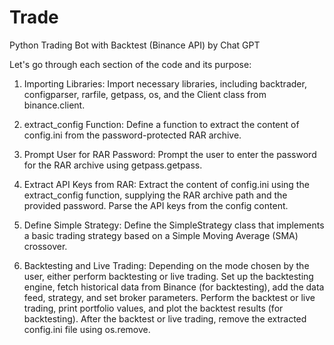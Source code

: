 # Trade
Python Trading Bot with Backtest (Binance API) by Chat GPT

Let's go through each section of the code and its purpose:

1. Importing Libraries: Import necessary libraries, including backtrader, configparser, rarfile, getpass, os, and the Client class from binance.client.

2. extract_config Function: Define a function to extract the content of config.ini from the password-protected RAR archive.

3. Prompt User for RAR Password: Prompt the user to enter the password for the RAR archive using getpass.getpass.

4. Extract API Keys from RAR: Extract the content of config.ini using the extract_config function, supplying the RAR archive path and the provided password. Parse the API keys from the config content.

5. Define Simple Strategy: Define the SimpleStrategy class that implements a basic trading strategy based on a Simple Moving Average (SMA) crossover.

6. Backtesting and Live Trading: Depending on the mode chosen by the user, either perform backtesting or live trading. Set up the backtesting engine, fetch historical data from Binance (for backtesting), add the data feed, strategy, and set broker parameters. Perform the backtest or live trading, print portfolio values, and plot the backtest results (for backtesting). After the backtest or live trading, remove the extracted config.ini file using os.remove.




